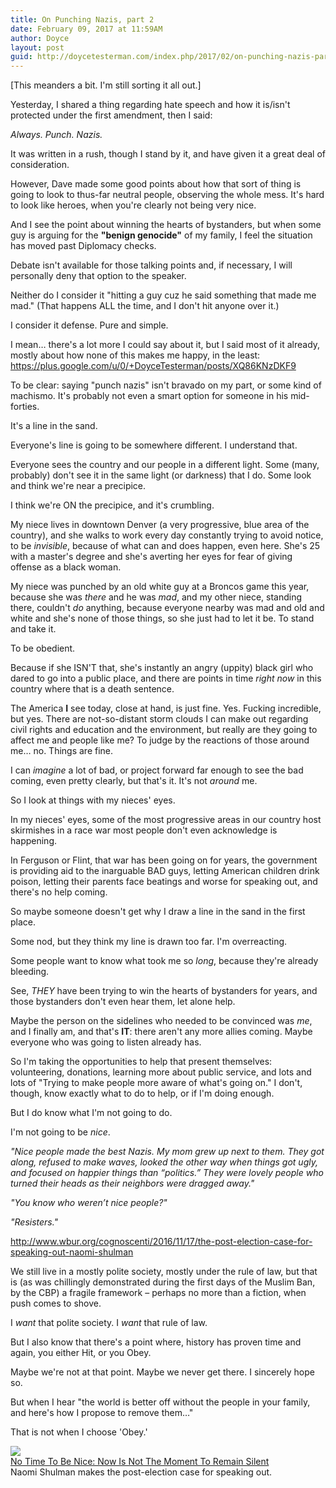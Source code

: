 ```yaml
---
title: On Punching Nazis, part 2
date: February 09, 2017 at 11:59AM
author: Doyce
layout: post
guid: http://doycetesterman.com/index.php/2017/02/on-punching-nazis-part-2/
--- 
```


<p>[This meanders a bit. I&#39;m still sorting it all out.]</p>
<p>Yesterday, I shared a thing regarding hate speech and how it is/isn&#39;t protected under the first amendment, then I said:</p>
<p><i>Always. Punch. Nazis.</i></p>
<p>It was written in a rush, though I stand by it, and have given it a great deal of consideration.</p>
<p>However, Dave made some good points about how that sort of thing is going to look to thus-far neutral people, observing the whole mess. It&#39;s hard to look like heroes, when you&#39;re clearly not being very nice.</p>
<p>And I see the point about winning the hearts of bystanders, but when some guy is arguing for the <b>&quot;benign genocide&quot;</b> of my family, I feel the situation has moved past Diplomacy checks. </p>
<p>Debate isn&#39;t available for those talking points and, if necessary, I will personally deny that option to the speaker.</p>
<p>Neither do I consider it &quot;hitting a guy cuz he said something that made me mad.&quot; (That happens ALL the time, and I don&#39;t hit anyone over it.) </p>
<p>I consider it defense. Pure and simple.</p>
<p>I mean&#8230; there&#39;s a lot more I could say about it, but I said most of it already, mostly about how none of this makes me happy, in the least: <a href="https://plus.google.com/u/0/+DoyceTesterman/posts/XQ86KNzDKF9" class="ot-anchor">https://plus.google.com/u/0/+DoyceTesterman/posts/XQ86KNzDKF9</a> </p>
<p>To be clear: saying &quot;punch nazis&quot; isn&#39;t bravado on my part, or some kind of machismo. It&#39;s probably not even a smart option for someone in his mid-forties.</p>
<p>It&#39;s a line in the sand.</p>
<p>Everyone&#39;s line is going to be somewhere different. I understand that.</p>
<p>Everyone sees the country and our people in a different light.  Some (many, probably) don&#39;t see it in the same light (or darkness) that I do. Some look and think we&#39;re near a precipice. </p>
<p>I think we&#39;re ON the precipice, and it&#39;s crumbling.</p>
<p>My niece lives in downtown Denver (a very progressive, blue area of the country), and she walks to work every day constantly trying to avoid notice, to be <i>invisible</i>, because of what can and does happen, even here. She&#39;s 25 with a master&#39;s degree and she&#39;s averting her eyes for fear of giving offense as a black woman.</p>
<p>My niece was punched by an old white guy at a Broncos game this year, because she was <i>there</i> and he was <i>mad</i>, and my other niece, standing there, couldn&#39;t <i>do</i> anything, because everyone nearby was mad and old and white and she&#39;s none of those things, so she just had to let it be. To stand and take it.</p>
<p>To be obedient.</p>
<p>Because if she ISN&#39;T that, she&#39;s instantly an angry (uppity) black girl who dared to go into a public place, and there are points in time <i>right now</i> in this country where that is a death sentence.</p>
<p>The America <b>I</b> see today, close at hand, is just fine. Yes. Fucking incredible, but yes. There are not-so-distant storm clouds I can make out regarding civil rights and education and the environment, but really are they going to affect me and people like me? To judge by the reactions of those around me&#8230; no. Things are fine.</p>
<p>I can <i>imagine</i> a lot of bad, or project forward far enough to see the bad coming, even pretty clearly, but that&#39;s it. It&#39;s not <i>around</i> me.</p>
<p>So I look at things with my nieces&#39; eyes. </p>
<p>In my nieces&#39; eyes, some of the most progressive areas in our country host skirmishes in a race war most people don&#39;t even acknowledge is happening.</p>
<p>In Ferguson or Flint, that war has been going on for years, the government is providing aid to the inarguable BAD guys, letting American children drink poison, letting their parents face beatings and worse for speaking out, and there&#39;s no help coming.</p>
<p>So maybe someone doesn&#39;t get why I draw a line in the sand in the first place.</p>
<p>Some nod, but they think my line is drawn too far. I&#39;m overreacting.</p>
<p>Some people want to know what took me so <i>long</i>, because they&#39;re already bleeding.</p>
<p>See, <i>THEY</i> have been trying to win the hearts of bystanders for years, and those bystanders don&#39;t even hear them, let alone help.</p>
<p>Maybe the person on the sidelines who needed to be convinced was <i>me</i>, and I finally am, and that&#39;s <b>IT</b>: there aren&#39;t any more allies coming. Maybe everyone who was going to listen already has.</p>
<p>So I&#39;m taking the opportunities to help that present themselves: volunteering, donations, learning more about public service, and lots and lots of &quot;Trying to make people more aware of what&#39;s going on.&quot; I don&#39;t, though, know exactly what to do to help, or if I&#39;m doing enough. </p>
<p>But I do know what I&#39;m not going to do.</p>
<p>I&#39;m not going to be <i>nice</i>.</p>
<p><i>&quot;Nice people made the best Nazis. My mom grew up next to them. They got along, refused to make waves, looked the other way when things got ugly, and focused on happier things than &ldquo;politics.&rdquo; They were lovely people who turned their heads as their neighbors were dragged away.&quot;</i></p>
<p><i>&quot;You know who weren&rsquo;t nice people?&quot;</i></p>
<p><i>&quot;Resisters.&quot;</i></p>
<p><a href="http://www.wbur.org/cognoscenti/2016/11/17/the-post-election-case-for-speaking-out-naomi-shulman" class="ot-anchor">http://www.wbur.org/cognoscenti/2016/11/17/the-post-election-case-for-speaking-out-naomi-shulman</a></p>
<p>We still live in a mostly polite society, mostly under the rule of law, but that is (as was chillingly demonstrated during the first days of the Muslim Ban, by the CBP) a fragile framework &#8211; perhaps no more than a fiction, when push comes to shove.</p>
<p>I <i>want</i> that polite society. I <i>want</i> that rule of law.</p>
<p>But I also know that there&#39;s a point where, history has proven time and again, you either Hit, or you Obey.</p>
<p>Maybe we&#39;re not at that point. Maybe we never get there. I sincerely hope so.</p>
<p>But when I hear &quot;the world is better off without the people in your family, and here&#39;s how I propose to remove them&#8230;&quot;</p>
<p>That is not when I choose &#39;Obey.&#39;</p>
<p><a href='http://www.wbur.org/cognoscenti/2016/11/17/the-post-election-case-for-speaking-out-naomi-shulman'><img style='display:block;' src='https://lh3.googleusercontent.com/proxy/q09i7QVA31zq21MtBpFtI8XtI8HP7gq6XhPg4FHRLua-s4ivQx1iA2m7vcJZfYBndkKXf_y_shL-dzuH3my2QR4uVZEbL0qThThY_tNvTsTg1d_Euw=w506-h910' border='0' />No Time To Be Nice: Now Is Not The Moment To Remain Silent</a><br />Naomi Shulman makes the post-election case for speaking out.</p>
 
